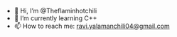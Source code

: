 - 👋 Hi, I’m @Theflaminhotchili
- 🌱 I’m currently learning C++
- 📫 How to reach me: ravi.yalamanchili04@gmail.com

<!---
Theflaminhotchili/Theflaminhotchili is a ✨ special ✨ repository because its `README.md` (this file) appears on your GitHub profile.
You can click the Preview link to take a look at your changes.
--->
